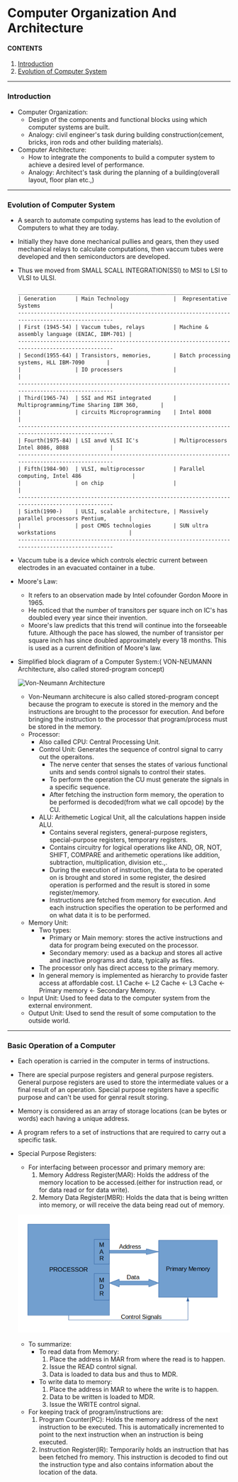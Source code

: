 # Computer Organization And Architecture

#### CONTENTS
1. [Introduction](computer_organization.md#Introduction) 
2. [Evolution of Computer System](computer_organization.md#Evolution-of-computer-system)


-------------------------------------------------------------------------------
### Introduction

- Computer Organization:
  - Design of the components and functional blocks using which computer systems are built.
  - Analogy: civil engineer's task during building construction(cement, bricks, iron rods and other building materials).
- Computer Architecture:
  - How to integrate the components to build a computer system to achieve a desired level of performance.
  - Analogy: Architect's task during the planning of a building(overall layout, floor plan etc.,)

-------------------------------------------------------------------------------

### Evolution of Computer System
- A search to automate computing systems has lead to the evolution of Computers to what they are today.
- Initially they have done mechanical pullies and gears, then they used mechanical relays to calculate computations, then vaccum tubes were developed and then semiconductors are developed.
- Thus we moved from SMALL SCALL INTEGRATION(SSI) to MSI to LSI to VLSI to ULSI.
  ```
  ________________________________________________________________________________________________
  | Generation      | Main Technology              |  Representative Systems                      |
  -------------------------------------------------------------------------------------------------
  | First (1945-54) | Vaccum tubes, relays         | Machine & assembly language (ENIAC, IBM-701) |
  -------------------------------------------------------------------------------------------------
  | Second(1955-64) | Transistors, memories,       | Batch processing systems, HLL IBM-7090       |
  |                 | IO processers                |                                              |
  -------------------------------------------------------------------------------------------------
  | Third(1965-74)  | SSI and MSI integrated       | Multiprogramming/Time Sharing IBM 360,       |
  |                 | circuits Microprogramming    | Intel 8008                                   |
  -------------------------------------------------------------------------------------------------
  | Fourth(1975-84) | LSI anvd VLSI IC's           | Multiprocessors Intel 8086, 8088             |
  -------------------------------------------------------------------------------------------------
  | Fifth(1984-90)  | VLSI, multiprocessor         | Parallel computing, Intel 486                |
  |                 | on chip                      |                                              |
  -------------------------------------------------------------------------------------------------
  | Sixth(1990-)    | ULSI, scalable architecture, | Massively parallel processors Pentium,       |
  |                 | post CMOS technologies       | SUN ultra workstations                       |
  -------------------------------------------------------------------------------------------------
  ```
- Vaccum tube is a device which controls electric current between electrodes in an evacuated container in a tube.
- Moore's Law:
  - It refers to an observation made by Intel cofounder Gordon Moore in 1965.
  - He noticed that the number of transitors per square inch on IC's has doubled every year since their invention.
  - Moore's law predicts that this trend will continue into the forseeable future. Although the pace has slowed, the number of transistor per square inch has since doubled approximately every 18 months. This is used as a current definition of Moore's law.
- Simplified block diagram of a Computer System:( VON-NEUMANN Architecture, also called stored-program concept)

  ![Von-Neumann Architecture](../images/von_neumann-arch.png)

  - Von-Neumann architecure is also called stored-program concept because the program to execute is stored in the memory and the instructions are brought to the processor for execution. And before bringing the instruction to the processor that program/process must be stored in the memory.
  - Processor:
    - Also called CPU: Central Processing Unit.
    - Control Unit: Generates the sequence of control signal to carry out the operaitons.
      - The nerve center that senses the states of various functional units and sends control signals to control their states.
      - To perform the operation the CU must generate the signals in a specific sequence.
      - After fetching the instruction form memory, the operation to be performed is decoded(from what we call opcode) by the CU.
    - ALU: Arithemetic Logical Unit, all the calculations happen inside ALU.
      - Contains several registers, general-purpose registers, special-purpose registers, temporary registers.
      - Contains circuitry for logical operations like AND, OR, NOT, SHIFT, COMPARE and arithemetic operations like addition, subtraction, multiplication, division etc.,.
      - During the execution of instruction, the data to be operated on is brought and stored in some register, the desired operation is performed and the result is stored in some register/memory.
      - Instructions are fetched from memory for execution. And each instruction specifies the operation to be performed and on what data it is to be performed.
  - Memory Unit:
    - Two types:
      - Primary or Main memory: stores the active instructions and data for program being executed on the processor.
      - Secondary memory: used as a backup and stores all active and inactive programs and data, typically as files.
    - The processor only has direct access to the primary memory.
    - In general memory is implemented as hierarchy to provide faster access at affordable cost. L1 Cache <- L2 Cache <- L3 Cache <- Primary memory <- Secondary Memory.
  - Input Unit: Used to feed data to the computer system from the external environment.
  - Output Unit: Used to send the result of some computation to the outside world.

-------------------------------------------------------------------------------

### Basic Operation of a Computer

- Each operation is carried in the computer in terms of instructions.
- There are special purpose registers and general purpose registers. General purpose registers are used to store the intermediate values or a final result of an operation. Special purpose registers have a specific purpose and can't be used for genral result storing.
- Memory is considered as an array of storage locations (can be bytes or words) each having a unique address.
- A program refers to a set of instructions that are required to carry out a specific task.
- Special Purpose Registers:
  - For interfacing between processor and primary memory are:
    1. Memory Address Register(MAR): Holds the address of the memory location to be accessed.(either for instruction read, or for data read or for data write).
    2. Memory Data Register(MBR): Holds the data that is being written into memory, or will receive the data being read out of memory.

  ![MAR and MDR](../images/mar_mdr.png)

  - To summarize:
    - To read data from Memory:
      1. Place the address in MAR from where the read is to happen.
      2. Issue the READ control signal.
      3. Data is loaded to data bus and thus to MDR.
    - To write data to memory:
      1. Place the address in MAR to where the write is to happen.
      2. Data to be written is loaded to MDR.
      3. Issue the WRITE control signal.
  - For keeping track of program/instructions are:
    1. Program Counter(PC): Holds the memory address of the next instruction to be executed. This is automatically incremented to point to the next instruction when an instruction is being executed.
    2. Instruction Register(IR): Temporarily holds an instruction that has been fetched fro memory. This instruction is decoded to find out the instruction type and also contains information about the location of the data.
